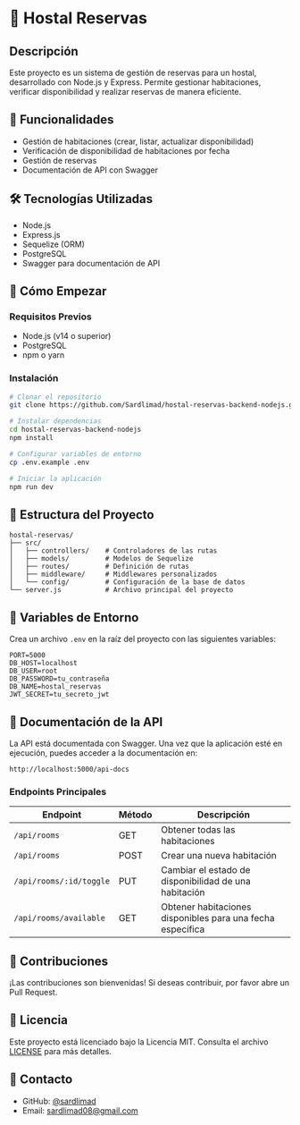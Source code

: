 # 🏨 Hostal Reservas

## Descripción
Este proyecto es un sistema de gestión de reservas para un hostal, desarrollado con Node.js y Express. Permite gestionar habitaciones, verificar disponibilidad y realizar reservas de manera eficiente.

## 🌟 Funcionalidades
- Gestión de habitaciones (crear, listar, actualizar disponibilidad)
- Verificación de disponibilidad de habitaciones por fecha
- Gestión de reservas
- Documentación de API con Swagger

## 🛠️ Tecnologías Utilizadas
- Node.js
- Express.js
- Sequelize (ORM)
- PostgreSQL
- Swagger para documentación de API

## 🚀 Cómo Empezar

### Requisitos Previos
- Node.js (v14 o superior)
- PostgreSQL
- npm o yarn

### Instalación
```bash
# Clonar el repositorio
git clone https://github.com/Sardlimad/hostal-reservas-backend-nodejs.git

# Instalar dependencias
cd hostal-reservas-backend-nodejs
npm install

# Configurar variables de entorno
cp .env.example .env

# Iniciar la aplicación
npm run dev
```

## 📁 Estructura del Proyecto
```
hostal-reservas/
├── src/
│   ├── controllers/    # Controladores de las rutas
│   ├── models/         # Modelos de Sequelize
│   ├── routes/         # Definición de rutas
│   ├── middleware/     # Middlewares personalizados
│   └── config/         # Configuración de la base de datos
└── server.js           # Archivo principal del proyecto
```

## 🔑 Variables de Entorno
Crea un archivo `.env` en la raíz del proyecto con las siguientes variables:
```
PORT=5000
DB_HOST=localhost
DB_USER=root
DB_PASSWORD=tu_contraseña
DB_NAME=hostal_reservas
JWT_SECRET=tu_secreto_jwt
```

## 📝 Documentación de la API
La API está documentada con Swagger. Una vez que la aplicación esté en ejecución, puedes acceder a la documentación en:
```
http://localhost:5000/api-docs
```

### Endpoints Principales
| Endpoint                  | Método | Descripción                                   |
|---------------------------|--------|-----------------------------------------------|
| `/api/rooms`              | GET    | Obtener todas las habitaciones                |
| `/api/rooms`              | POST   | Crear una nueva habitación                    |
| `/api/rooms/:id/toggle`   | PUT    | Cambiar el estado de disponibilidad de una habitación |
| `/api/rooms/available`    | GET    | Obtener habitaciones disponibles para una fecha específica |

## 👥 Contribuciones
¡Las contribuciones son bienvenidas! Si deseas contribuir, por favor abre un Pull Request.

## 📄 Licencia
Este proyecto está licenciado bajo la Licencia MIT. Consulta el archivo [LICENSE](LICENSE) para más detalles.

## 🤝 Contacto
- GitHub: [@sardlimad](https://github.com/sardlimad)
- Email: sardlimad08@gmail.com
